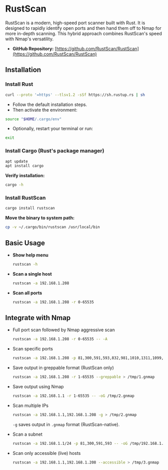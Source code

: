 # RustScan

RustScan is a modern, high-speed port scanner built with Rust. It is designed to rapidly identify open ports and then hand them off to Nmap for more in-depth scanning. This hybrid approach combines RustScan's speed with Nmap's versatility.

* **GitHub Repository:** [https://github.com/RustScan/RustScan](https://github.com/RustScan/RustScan)


## Installation

### Install Rust

```bash
curl --proto '=https' --tlsv1.2 -sSf https://sh.rustup.rs | sh
```

* Follow the default installation steps.
* Then activate the environment:

```bash
source "$HOME/.cargo/env"
```

* Optionally, restart your terminal or run:

```bash
exit
```

### Install Cargo (Rust's package manager)

```bash
apt update
apt install cargo
```

**Verify installation:**

```bash
cargo -h
```



### Install RustScan

```bash
cargo install rustscan
```

**Move the binary to system path:**

```bash
cp -v ~/.cargo/bin/rustscan /usr/local/bin
```



## Basic Usage

- **Show help menu**

    ```bash
    rustscan -h
    ```

- **Scan a single host**

    ```bash
    rustscan -a 192.168.1.208
    ```

- **Scan all ports**

    ```bash
    rustscan -a 192.168.1.208 -r 0-65535
    ```


## Integrate with Nmap

- Full port scan followed by Nmap aggressive scan

    ```bash
    rustscan -a 192.168.1.208 -r 0-65535 -- -A
    ```

- Scan specific ports

    ```bash
    rustscan -a 192.168.1.208 -p 81,300,591,593,832,981,1010,1311,1099,2082,2096,2408,3000,3001,3002,3003,3128,3333,4243,4567,4711,4712,4993,5000
    ```

- Save output in greppable format (RustScan only)

    ```bash
    rustscan -a 192.168.1.208 -r 1-65535 --greppable > /tmp/1.gnmap
    ```

- Save output using Nmap

    ```bash
    rustscan -a 192.168.1.1 -r 1-65535 -- -oG /tmp/2.gnmap
    ```

- Scan multiple IPs

    ```bash
    rustscan -a 192.168.1.1,192.168.1.208 -g > /tmp/2.gnmap
    ```

    `-g` saves output in `.gnmap` format (RustScan-native).

- Scan a subnet

    ```bash
    rustscan -a 192.168.1.1/24 -p 81,300,591,593 -- -oG /tmp/192.168.1.1
    ```

- Scan only accessible (live) hosts

    ```bash
    rustscan -a 192.168.1.1,192.168.1.208 --accessible > /tmp/3.gnmap
    ```